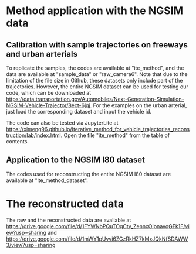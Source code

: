 #  Method application with the NGSIM data
## Calibration with sample trajectories on freeways and urban arterials
To replicate the samples, the codes are available at "ite_method", and the data are available at "sample_data" or "raw_camera6". Note that due to the limitation of the file size in Github, these datasets only include part of the trajectories.  However, the entire NGSIM dataset can be used for testing our code, which can be downloaded at https://data.transportation.gov/Automobiles/Next-Generation-Simulation-NGSIM-Vehicle-Trajector/8ect-6jqj. For the examples on the urban arterial, just load the corresponding dataset and input the vehicle id.

The code can also be tested via JupyterLite at
https://ximeng96.github.io/Iterative_method_for_vehicle_trajectories_reconstruction/lab/index.html. Open the file "ite_method" from the table of contents.

## Application to the NGSIM I80 dataset
The codes used for reconstructing the entire NGSIM I80 dataset are available at "ite_method_dataset". 

# The reconstructed data
The raw and the reconstructed data are avaliable at https://drive.google.com/file/d/1FYWNbPQuTOqCty_ZennxOIpnavqGFk1F/view?usp=sharing and https://drive.google.com/file/d/1mWY1pUvvi6ZGzRkHZ7kMxJQkNfSDAWW3/view?usp=sharing

